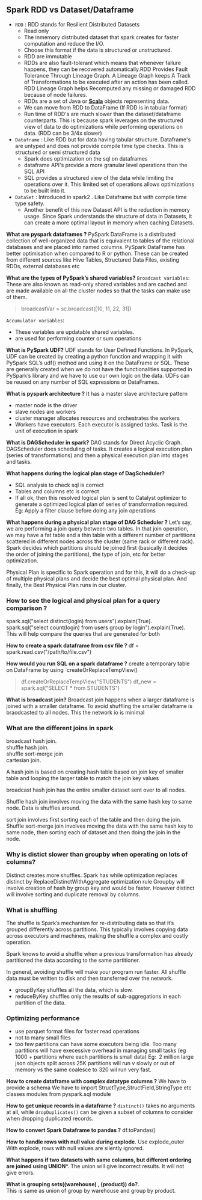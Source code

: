 ## Spark RDD vs Dataset/Dataframe
- `RDD` : RDD stands for Resilient Distributed Datasets
	- Read only
	- The inmemory distributed dataset that spark creates for faster computation and reduce the I/O. 
	- Choose this format if the data is structured or unstructured.
	- RDD are immutable
	- RDDs are also fault-tolerant which means that whenever failure happens, they can be recovered automatically.RDD Provides Fault Tolerance Through Lineage Graph. A Lineage Graph keeps A Track of Transformations to be executed after an action has been called.  RDD Lineage Graph helps Recomputed any missing or damaged RDD because of node failures.
	- RDDs are a set of Java or **[Scala](https://data-flair.training/blogs/why-you-should-learn-scala-introductory-tutorial/)** objects representing data.
	- We can move from RDD to DataFrame (If RDD is in tabular format)
	- Run time of RDD's are much slower than the dataset/dataframe counterparts. This is because spark leverages on the structured view of data to do optimizations while performing operations on data. (RDD can be 3/4x slower)
- `Dataframe` : Like RDD but for data having tabular structure. Dataframe's are untyped and does not provide compile time type checks. This is structured or semi structured data
	- Spark does optimization on the sql on dataframes
	- dataframe API's provide a more granular level operations than the SQL API
	- SQL provides a structured view of the data while limiting the operations over it. This limited set of operations allows optimizations to be built into it. 
- `DataSet` : Introduced in spark2 . Like Dataframe but with compile time type safety. 
	- Another benefit of this new Dataset API is the reduction in memory usage. Since Spark understands the structure of data in Datasets, it can create a more optimal layout in memory when caching Datasets.

**What are pyspark dataframes ?**
PySpark DataFrame is a distributed collection of well-organized data that is equivalent to tables of the relational databases and are placed into named columns. PySpark DataFrame has better optimisation when compared to R or python. These can be created from different sources like Hive Tables, Structured Data Files, existing RDDs, external databases etc

**What are the types of PySpark’s shared variables?**
`Broadcast variables`: These are also known as read-only shared variables and  are cached and are made available on all the cluster nodes so that the tasks can make use of them.

> broadcastVar = sc.broadcast([10, 11, 22, 31])

`Accumulator variables`: 
- These variables are updatable shared variables.
- are used for performing counter or sum operations

**What is PySpark UDF?**
UDF stands for User Defined Functions. In PySpark, UDF can be created by creating a python function and wrapping it with PySpark SQL’s udf() method and using it on the DataFrame or SQL. These are generally created when we do not have the functionalities supported in PySpark’s library and we have to use our own logic on the data. UDFs can be reused on any number of SQL expressions or DataFrames.

**What is pyspark architecture ?**
It has a master slave architecture pattern
- master node is the driver
- slave nodes are workers
- cluster manager allocates resources and orchestrates the workers
- Workers have executors. Each executor is assigned tasks. Task is the unit of execution in spark

**What is DAGScheduler in spark?** 
DAG stands for Direct Acyclic Graph. DAGScheduler does scheduling of tasks. It creates a logical execution plan (series of transformations) and then a physical execution plan into stages and tasks. 


**What happens during the logical plan stage of DagScheduler?**
- SQL analysis to check sql is correct
- Tables and columns etc is correct
- If all ok, then this resolved logical plan is sent to Catalyst optimizer to generate a optimized logical plan of series of transformation required.  Eg: Apply a filter clause before doing any join operations


**What happens during a physical plan stage of DAG Scheduler ?**
Let’s say, we are performing a join query between two tables. In that join operation, we may have a fat table and a thin table with a different number of partitions scattered in different nodes across the cluster (same rack or different rack). Spark decides which partitions should be joined first (basically it decides the order of joining the partitions), the type of join, etc for better optimization. 

Physical Plan is specific to Spark operation and for this, it will do a check-up of multiple physical plans and decide the best optimal physical plan. And finally, the Best Physical Plan runs in our cluster.

### How to see the logical and physical plan for a query comparison ?
spark.sql("select distinct(login) from users").explain(True).  
spark.sql("select count(login) from users group by login").explain(True).   
This will help compare the queries that are generated for both 

**How to create a spark dataframe from csv file ?**
df = spark.read.csv("/path/to/file.csv")

**How would you run SQL on a spark dataframe ?**
create a temporary table on DataFrame by using `createOrReplaceTempView()
> df.createOrReplaceTempView("STUDENTS") 
> df_new = spark.sql("SELECT * from STUDENTS")


**What is broadcast join?**
Broadcast join happens when a larger dataframe is joined with a smaller dataframe. To avoid shuffling the smaller dataframe is braodcasted to all nodes. This the network io is minimal   

### What are the different joins in spark  
broadcast hash join.  
shuffle hash join.  
shuffle sort-merge join  
cartesian join.  

A hash join is based on creating hash table based on join key of smaller table and looping the larger table to match the join key values  

broadcast hash join has the entire smaller dataset sent over to all nodes. 

Shuffle hash join involves moving the data with the same hash key to same node. Data is shuffles around.

sort join involves first sorting each of the table and then doing the join. Shuffle sort-merge join involves moving the data with the same hash key to same node, then sorting each of dataset and then doing the join in the node. 

### Why is distict slower than groupby when operating on lots of columns?
Distinct creates more shuffles. Spark has while optimization replaces distinct by ReplaceDistinctWithAggregate optimization rule
Groupby will involve creation of hash by group key and would be faster. 
However distinct will involve sorting and duplicate removal by columns.

### What is shuffling
The shuffle is Spark’s mechanism for re-distributing data so that it’s grouped differently across partitions. This typically involves copying data across executors and machines, making the shuffle a complex and costly operation.

Spark knows to avoid a shuffle when a previous transformation has already partitioned the data according to the same partitioner.

In general, avoiding shuffle will make your program run faster. All shuffle data must be written to disk and then transferred over the network.

-  groupByKey shuffles all the data, which is slow.
-  reduceByKey shuffles only the results of sub-aggregations in each partition of the data.

### Optimizing performance
- use parquet format files for faster read operations 
- not to many small files
- too few partitions can have some executors being idle. Too many partitions will have execessive overhead in managing small tasks (eg 1000 + partitions where each partitions is small data) Eg:  2 million large json objects split across 25K partitions will run v slowly or out of memory vs the same coalesce to 320 wil run very fast. 


**How to create dataframe with complex datatype columns ?**
We have to provide a schema 
We have to import StructType,StructField,StringType etc  classes modules from pyspark.sql module

**How to get unique records in a dataframe ?**
`distinct()` takes no arguments at all, while `dropDuplicates()` can be given a subset of columns to consider when dropping duplicated records.


**How to convert Spark Dataframe to pandas ?**
df.toPandas()

**How to handle rows with null value during explode**. 
Use explode_outer 
With explode, rows with null values are silently ignored.   


**What happens if two datasets with same columns, but different ordering are joined using UNION***. 
The union will give incorrect results. It will not give errors.  

**What is grouping sets((warehouse) , (product)) do?**.  
This is same as union of group by warehouse and group by product. 



